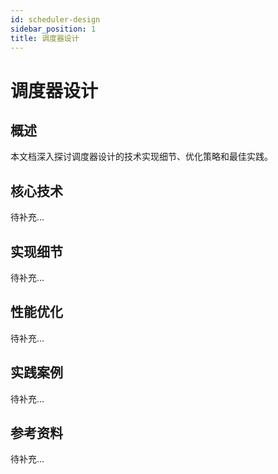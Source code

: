 ```yaml
---
id: scheduler-design
sidebar_position: 1
title: 调度器设计
---
```


# 调度器设计

## 概述

本文档深入探讨调度器设计的技术实现细节、优化策略和最佳实践。

## 核心技术

待补充...

## 实现细节

待补充...

## 性能优化

待补充...

## 实践案例

待补充...

## 参考资料

待补充...
